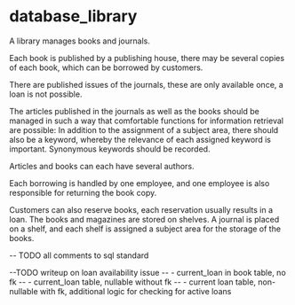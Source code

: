 # database_library

A library manages books and journals. 

Each book is published by a publishing house, there may be several copies of each book, which can be borrowed by customers. 

There are published issues of the journals, these are only available once, a loan is not possible. 

The articles published in the journals as well as the books should be managed in such a way that comfortable functions for information retrieval are possible: In addition to the assignment of a subject area, there should also be a keyword, whereby the relevance of each assigned keyword is important. Synonymous keywords should be recorded. 

Articles and books can each have several authors. 

Each borrowing is handled by one employee, and one employee is also responsible for returning the book copy. 

Customers can also reserve books, each reservation usually results in a loan. The books and magazines are stored on shelves. A journal is placed on a shelf, and each shelf is assigned a subject area for the storage of the books.


-- TODO all comments to sql standard

--TODO writeup on loan availability issue 
-- - current_loan in book table, no fk 
-- - current_loan table, nullable without fk
-- - current loan table, non-nullable with fk, additional logic for checking for active loans

